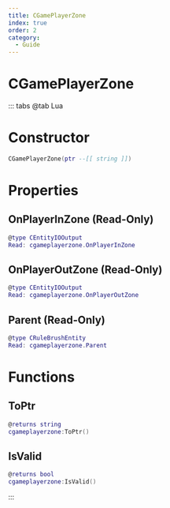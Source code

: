 ```yaml
---
title: CGamePlayerZone
index: true
order: 2
category:
  - Guide
---
```


# CGamePlayerZone

::: tabs
@tab Lua
# Constructor
```lua
CGamePlayerZone(ptr --[[ string ]])
```
# Properties
## OnPlayerInZone (Read-Only)
```lua
@type CEntityIOOutput
Read: cgameplayerzone.OnPlayerInZone
```
## OnPlayerOutZone (Read-Only)
```lua
@type CEntityIOOutput
Read: cgameplayerzone.OnPlayerOutZone
```
## Parent (Read-Only)
```lua
@type CRuleBrushEntity
Read: cgameplayerzone.Parent
```
# Functions
## ToPtr
```lua
@returns string
cgameplayerzone:ToPtr()
```
## IsValid
```lua
@returns bool
cgameplayerzone:IsValid()
```

:::